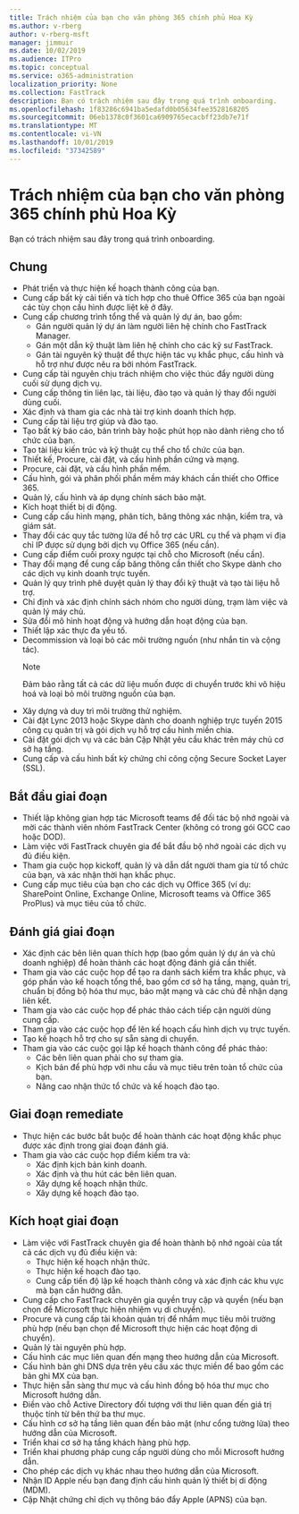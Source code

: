 ```yaml
---
title: Trách nhiệm của bạn cho văn phòng 365 chính phủ Hoa Kỳ
ms.author: v-rberg
author: v-rberg-msft
manager: jimmuir
ms.date: 10/02/2019
ms.audience: ITPro
ms.topic: conceptual
ms.service: o365-administration
localization_priority: None
ms.collection: FastTrack
description: Bạn có trách nhiệm sau đây trong quá trình onboarding.
ms.openlocfilehash: 1f83286c6941ba5edafd0b05634fee3528168205
ms.sourcegitcommit: 06eb1378c0f3601ca6909765ecacbff23db7e71f
ms.translationtype: MT
ms.contentlocale: vi-VN
ms.lasthandoff: 10/01/2019
ms.locfileid: "37342589"
---
```

# <a name="your-responsibilities-for-office-365-us-government"></a>Trách nhiệm của bạn cho văn phòng 365 chính phủ Hoa Kỳ

Bạn có trách nhiệm sau đây trong quá trình onboarding.
  
## <a name="general"></a>Chung

- Phát triển và thực hiện kế hoạch thành công của bạn.   
- Cung cấp bất kỳ cải tiến và tích hợp cho thuê Office 365 của bạn ngoài các tùy chọn cấu hình được liệt kê ở đây.    
- Cung cấp chương trình tổng thể và quản lý dự án, bao gồm:     
  - Gán người quản lý dự án làm người liên hệ chính cho FastTrack Manager.   
  - Gán một dẫn kỹ thuật làm liên hệ chính cho các kỹ sư FastTrack.  
  - Gán tài nguyên kỹ thuật để thực hiện tác vụ khắc phục, cấu hình và hỗ trợ như được nêu ra bởi nhóm FastTrack.   
- Cung cấp tài nguyên chịu trách nhiệm cho việc thúc đẩy người dùng cuối sử dụng dịch vụ.    
- Cung cấp thông tin liên lạc, tài liệu, đào tạo và quản lý thay đổi người dùng cuối.    
- Xác định và tham gia các nhà tài trợ kinh doanh thích hợp.     
- Cung cấp tài liệu trợ giúp và đào tạo.     
- Tạo bất kỳ báo cáo, bản trình bày hoặc phút họp nào dành riêng cho tổ chức của bạn.     
- Tạo tài liệu kiến trúc và kỹ thuật cụ thể cho tổ chức của bạn.     
- Thiết kế, Procure, cài đặt, và cấu hình phần cứng và mạng.    
- Procure, cài đặt, và cấu hình phần mềm.     
- Cấu hình, gói và phân phối phần mềm máy khách cần thiết cho Office 365.    
- Quản lý, cấu hình và áp dụng chính sách bảo mật.    
- Kích hoạt thiết bị di động.    
- Cung cấp cấu hình mạng, phân tích, băng thông xác nhận, kiểm tra, và giám sát. 
- Thay đổi các quy tắc tường lửa để hỗ trợ các URL cụ thể và phạm vi địa chỉ IP được sử dụng bởi dịch vụ Office 365 (nếu cần).
- Cung cấp điểm cuối proxy ngược tại chỗ cho Microsoft (nếu cần).     
- Thay đổi mạng để cung cấp băng thông cần thiết cho Skype dành cho các dịch vụ kinh doanh trực tuyến.   
- Quản lý quy trình phê duyệt quản lý thay đổi kỹ thuật và tạo tài liệu hỗ trợ.    
- Chỉ định và xác định chính sách nhóm cho người dùng, trạm làm việc và quản lý máy chủ.    
- Sửa đổi mô hình hoạt động và hướng dẫn hoạt động của bạn.   
- Thiết lập xác thực đa yếu tố.   
- Decommission và loại bỏ các môi trường nguồn (như nhắn tin và cộng tác). 
    > [!NOTE]
    > Đảm bảo rằng tất cả các dữ liệu muốn được di chuyển trước khi vô hiệu hoá và loại bỏ môi trường nguồn của bạn.   
- Xây dựng và duy trì môi trường thử nghiệm.  
- Cài đặt Lync 2013 hoặc Skype dành cho doanh nghiệp trực tuyến 2015 công cụ quản trị và gói dịch vụ hỗ trợ cấu hình miền chia.    
- Cài đặt gói dịch vụ và các bản Cập Nhật yêu cầu khác trên máy chủ cơ sở hạ tầng.     
- Cung cấp và cấu hình bất kỳ chứng chỉ công cộng Secure Socket Layer (SSL). 
    
## <a name="initiate-phase"></a>Bắt đầu giai đoạn

- Thiết lập không gian hợp tác Microsoft teams để đối tác bộ nhớ ngoài và mời các thành viên nhóm FastTrack Center (không có trong gói GCC cao hoặc DOD).   
- Làm việc với FastTrack chuyên gia để bắt đầu bộ nhớ ngoài các dịch vụ đủ điều kiện.    
- Tham gia cuộc họp kickoff, quản lý và dẫn dắt người tham gia từ tổ chức của bạn, và xác nhận thời hạn khắc phục.    
- Cung cấp mục tiêu của bạn cho các dịch vụ Office 365 (ví dụ: SharePoint Online, Exchange Online, Microsoft teams và Office 365 ProPlus) và mục tiêu của tổ chức.
    
## <a name="assess-phase"></a>Đánh giá giai đoạn

- Xác định các bên liên quan thích hợp (bao gồm quản lý dự án và chủ doanh nghiệp) để hoàn thành các hoạt động đánh giá cần thiết.    
- Tham gia vào các cuộc họp để tạo ra danh sách kiểm tra khắc phục, và góp phần vào kế hoạch tổng thể, bao gồm cơ sở hạ tầng, mạng, quản trị, chuẩn bị đồng bộ hóa thư mục, bảo mật mạng và các chủ đề nhận dạng liên kết. 
- Tham gia vào các cuộc họp để phác thảo cách tiếp cận người dùng cung cấp.     
- Tham gia vào các cuộc họp để lên kế hoạch cấu hình dịch vụ trực tuyến.    
- Tạo kế hoạch hỗ trợ cho sự sẵn sàng di chuyển.    
- Tham gia vào các cuộc gọi lập kế hoạch thành công để phác thảo:   
  - Các bên liên quan phải cho sự tham gia.   
  - Kịch bản để phù hợp với nhu cầu và mục tiêu trên toàn tổ chức của bạn.   
  - Nâng cao nhận thức tổ chức và kế hoạch đào tạo.
    
## <a name="remediate-phase"></a>Giai đoạn remediate

- Thực hiện các bước bắt buộc để hoàn thành các hoạt động khắc phục được xác định trong giai đoạn đánh giá.  
- Tham gia vào các cuộc họp điểm kiểm tra và:   
  - Xác định kịch bản kinh doanh.  
  - Xác định và thu hút các bên liên quan.  
  - Xây dựng kế hoạch nhận thức. 
  - Xây dựng kế hoạch đào tạo.
    
## <a name="enable-phase"></a>Kích hoạt giai đoạn

- Làm việc với FastTrack chuyên gia để hoàn thành bộ nhớ ngoài của tất cả các dịch vụ đủ điều kiện và:  
  - Thực hiện kế hoạch nhận thức.   
  - Thực hiện kế hoạch đào tạo.   
  - Cung cấp tiến độ lập kế hoạch thành công và xác định các khu vực mà bạn cần hướng dẫn.  
- Cung cấp cho FastTrack chuyên gia quyền truy cập và quyền (nếu bạn chọn để Microsoft thực hiện nhiệm vụ di chuyển).   
- Procure và cung cấp tài khoản quản trị để nhắm mục tiêu môi trường phù hợp (nếu bạn chọn để Microsoft thực hiện các hoạt động di chuyển).    
- Quản lý tài nguyên phù hợp.     
- Cấu hình các mục liên quan đến mạng theo hướng dẫn của Microsoft.    
- Cấu hình bản ghi DNS dựa trên yêu cầu xác thực miền để bao gồm các bản ghi MX của bạn.    
- Thực hiện sẵn sàng thư mục và cấu hình đồng bộ hóa thư mục cho Microsoft hướng dẫn.   
- Điền vào chỗ Active Directory đối tượng với thư liên quan đến giá trị thuộc tính từ bên thứ ba thư mục.    
- Cấu hình cơ sở hạ tầng liên quan đến bảo mật (như cổng tường lửa) theo hướng dẫn của Microsoft.    
- Triển khai cơ sở hạ tầng khách hàng phù hợp.   
- Triển khai phương pháp cung cấp người dùng cho mỗi Microsoft hướng dẫn.    
- Cho phép các dịch vụ khác nhau theo hướng dẫn của Microsoft.    
- Nhận ID Apple nếu bạn đang định cấu hình quản lý thiết bị di động (MDM).   
- Cập Nhật chứng chỉ dịch vụ thông báo đẩy Apple (APNS) của bạn.
    

  

